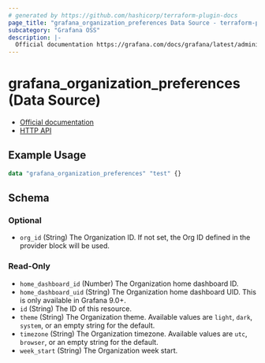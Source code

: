 ```yaml
---
# generated by https://github.com/hashicorp/terraform-plugin-docs
page_title: "grafana_organization_preferences Data Source - terraform-provider-grafana"
subcategory: "Grafana OSS"
description: |-
  Official documentation https://grafana.com/docs/grafana/latest/administration/organization-management/HTTP API https://grafana.com/docs/grafana/latest/developers/http_api/preferences/#get-current-org-prefs
---
```


# grafana_organization_preferences (Data Source)

* [Official documentation](https://grafana.com/docs/grafana/latest/administration/organization-management/)
* [HTTP API](https://grafana.com/docs/grafana/latest/developers/http_api/preferences/#get-current-org-prefs)

## Example Usage

```terraform
data "grafana_organization_preferences" "test" {}
```

<!-- schema generated by tfplugindocs -->
## Schema

### Optional

- `org_id` (String) The Organization ID. If not set, the Org ID defined in the provider block will be used.

### Read-Only

- `home_dashboard_id` (Number) The Organization home dashboard ID.
- `home_dashboard_uid` (String) The Organization home dashboard UID. This is only available in Grafana 9.0+.
- `id` (String) The ID of this resource.
- `theme` (String) The Organization theme. Available values are `light`, `dark`, `system`, or an empty string for the default.
- `timezone` (String) The Organization timezone. Available values are `utc`, `browser`, or an empty string for the default.
- `week_start` (String) The Organization week start.
